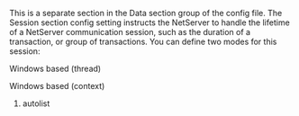 <properties date="2016-05-11"
SortOrder="98"
/>

 

This is a separate section in the Data section group of the config file. The Session section config setting instructs the NetServer to handle the lifetime of a NetServer communication session, such as the duration of a transaction, or group of transactions. You can define two modes for this session:

Windows based (thread)

Windows based (context)

1. autolist

